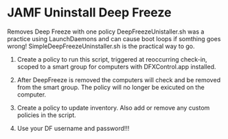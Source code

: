# JAMF Uninstall Deep Freeze
Removes Deep Freeze with one policy 
DeepFreezeUnistaller.sh was a practice using LaunchDaemons and can cause boot loops if somthing goes wrong!
SimpleDeepFreezeUninstaller.sh is the practical way to go.

1. Create a policy to run this script, triggered at reoccurring check-in, scoped to a smart group for computers 
with DFXControl.app installed.       

2. After DeepFreeze is removed the computers will check and be removed from the smart group. The policy will no 
longer be exicuted on the computer.

3. Create a policy to update inventory.  Also add or remove any custom policies in the script.  

4. Use your DF username and password!!!                                                                           


